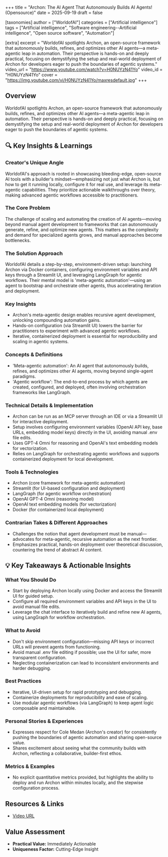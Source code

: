 +++
title = "Archon: The AI Agent That Autonomously Builds AI Agents! (Opensource)"
date = 2025-09-19
draft = false

[taxonomies]
author = ["WorldofAI"]
categories = ["Artificial intelligence"]
tags = ["Artificial intelligence", "Software engineering--Artificial intelligence", "Open source software", "Automation"]

[extra]
excerpt = "WorldofAI spotlights Archon, an open-source framework that autonomously builds, refines, and optimizes other AI agents—a meta-agentic leap in automation. Their perspective is hands-on and deeply practical, focusing on demystifying the setup and real-world deployment of Archon for developers eager to push the boundaries of agentic systems."
video_url = "https://www.youtube.com/watch?v=H0NUYzN41Yo"
video_id = "H0NUYzN41Yo"
cover = "https://img.youtube.com/vi/H0NUYzN41Yo/maxresdefault.jpg"
+++

## Overview

WorldofAI spotlights Archon, an open-source framework that autonomously builds, refines, and optimizes other AI agents—a meta-agentic leap in automation. Their perspective is hands-on and deeply practical, focusing on demystifying the setup and real-world deployment of Archon for developers eager to push the boundaries of agentic systems.

## 🔍 Key Insights & Learnings

### Creator's Unique Angle
WorldofAI's approach is rooted in showcasing bleeding-edge, open-source AI tools with a builder's mindset—emphasizing not just what Archon is, but how to get it running locally, configure it for real use, and leverage its meta-agentic capabilities. They prioritize actionable walkthroughs over theory, making advanced agentic workflows accessible to practitioners.

### The Core Problem
The challenge of scaling and automating the creation of AI agents—moving beyond manual agent development to frameworks that can autonomously generate, refine, and optimize new agents. This matters as the complexity and demand for specialized agents grows, and manual approaches become bottlenecks.

### The Solution Approach
WorldofAI details a step-by-step, environment-driven setup: launching Archon via Docker containers, configuring environment variables and API keys through a Streamlit UI, and leveraging LangGraph for agentic workflows. Their mental model is 'meta-agentic automation'—using an agent to bootstrap and orchestrate other agents, thus accelerating iteration and deployment.

### Key Insights
- Archon's meta-agentic design enables recursive agent development, unlocking compounding automation gains.
- Hands-on configuration (via Streamlit UI) lowers the barrier for practitioners to experiment with advanced agentic workflows.
- Iterative, containerized deployment is essential for reproducibility and scaling in agentic systems.

### Concepts & Definitions
- 'Meta-agentic automation': An AI agent that autonomously builds, refines, and optimizes other AI agents, moving beyond single-agent paradigms.
- 'Agentic workflow': The end-to-end process by which agents are created, configured, and deployed, often involving orchestration frameworks like LangGraph.

### Technical Details & Implementation
- Archon can be run as an MCP server through an IDE or via a Streamlit UI for interactive deployment.
- Setup involves configuring environment variables (OpenAI API key, base URLs, embedding model keys) directly in the UI, avoiding manual .env file edits.
- Uses GPT-4 Omni for reasoning and OpenAI's text embedding models for vectorization.
- Relies on LangGraph for orchestrating agentic workflows and supports containerized deployment for local development.

### Tools & Technologies
- Archon (core framework for meta-agentic automation)
- Streamlit (for UI-based configuration and deployment)
- LangGraph (for agentic workflow orchestration)
- OpenAI GPT-4 Omni (reasoning model)
- OpenAI text embedding models (for vectorization)
- Docker (for containerized local deployment)

### Contrarian Takes & Different Approaches
- Challenges the notion that agent development must be manual—advocates for meta-agentic, recursive automation as the next frontier.
- Emphasizes practical, hands-on deployment over theoretical discussion, countering the trend of abstract AI content.

## 💡 Key Takeaways & Actionable Insights

### What You Should Do
- Start by deploying Archon locally using Docker and access the Streamlit UI for guided setup.
- Configure all required environment variables and API keys in the UI to avoid manual file edits.
- Leverage the chat interface to iteratively build and refine new AI agents, using LangGraph for workflow orchestration.

### What to Avoid
- Don't skip environment configuration—missing API keys or incorrect URLs will prevent agents from functioning.
- Avoid manual .env file editing if possible; use the UI for safer, more transparent configuration.
- Neglecting containerization can lead to inconsistent environments and harder debugging.

### Best Practices
- Iterative, UI-driven setup for rapid prototyping and debugging.
- Containerize deployments for reproducibility and ease of scaling.
- Use modular agentic workflows (via LangGraph) to keep agent logic composable and maintainable.

### Personal Stories & Experiences
- Expresses respect for Cole Medan (Archon's creator) for consistently pushing the boundaries of agentic automation and sharing open-source value.
- Shares excitement about seeing what the community builds with Archon, reflecting a collaborative, builder-first ethos.

### Metrics & Examples
- No explicit quantitative metrics provided, but highlights the ability to deploy and run Archon within minutes locally, and the stepwise configuration process.

## Resources & Links

- [Video URL](https://www.youtube.com/watch?v=H0NUYzN41Yo)

## Value Assessment
- **Practical Value:** Immediately Actionable
- **Uniqueness Factor:** Cutting-Edge Insight

